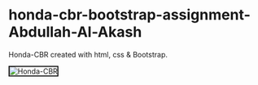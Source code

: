 # honda-cbr-bootstrap-assignment-Abdullah-Al-Akash

Honda-CBR created with html, css & Bootstrap.

<img src="https://i.ibb.co/xChjBYr/Honda-CBR.png" alt="Honda-CBR" border="2">
